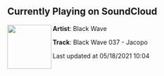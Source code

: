 ## Currently Playing on SoundCloud

[<img align="left" width="100" src="https://i1.sndcdn.com/artworks-x5NnQvfKPTOCbbtW-s6HHRQ-t500x500.jpg">](https://soundcloud.com/blackwavelt/black-wave-037-jacopo)

**Artist**: Black Wave 

**Track**: Black Wave 037 - Jacopo

Last updated at 05/18/2021 10:04
